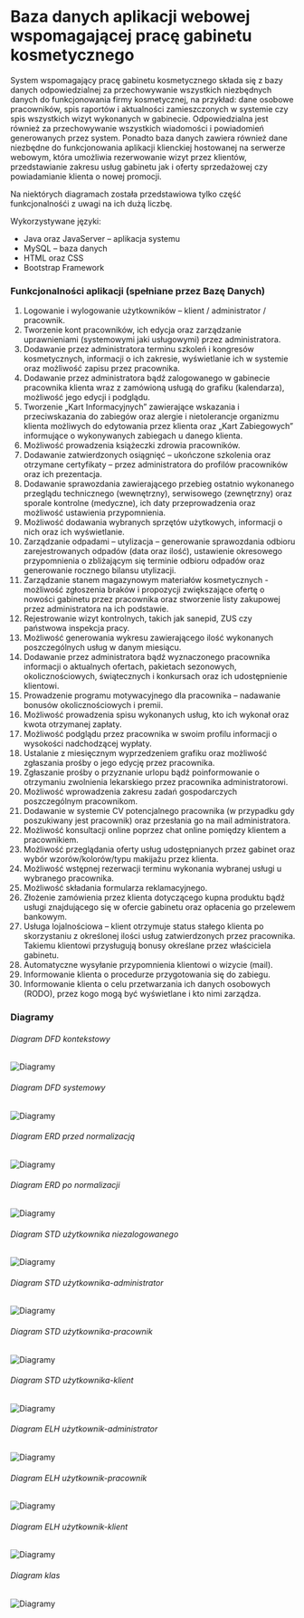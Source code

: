 # Baza danych aplikacji webowej wspomagającej pracę gabinetu kosmetycznego

System wspomagający pracę gabinetu kosmetycznego składa się z bazy danych odpowiedzialnej za przechowywanie wszystkich niezbędnych danych do funkcjonowania firmy kosmetycznej, na przykład: dane osobowe pracowników, spis raportów i aktualności zamieszczonych w systemie czy spis wszystkich wizyt wykonanych w gabinecie. 
Odpowiedzialna jest również za przechowywanie wszystkich wiadomości i powiadomień generowanych przez system. Ponadto baza danych zawiera również dane niezbędne do funkcjonowania aplikacji klienckiej hostowanej na serwerze webowym, która umożliwia rezerwowanie wizyt przez klientów, przedstawianie zakresu usług gabinetu jak i oferty sprzedażowej czy powiadamianie klienta o nowej promocji.

Na niektórych diagramach została przedstawiowa tylko część funkcjonalnośći z uwagi na ich dużą liczbę.

Wykorzystywane języki:
- Java oraz JavaServer – aplikacja systemu
- MySQL – baza danych
- HTML oraz CSS
- Bootstrap Framework

### Funkcjonalności aplikacji (spełniane przez Bazę Danych)

1) Logowanie i wylogowanie użytkowników – klient / administrator / pracownik.
2) Tworzenie kont pracowników, ich edycja oraz zarządzanie uprawnieniami (systemowymi jaki usługowymi) przez administratora.
3) Dodawanie przez administratora terminu szkoleń i kongresów kosmetycznych, informacji o ich zakresie, wyświetlanie ich w systemie oraz możliwość zapisu przez pracownika.
4) Dodawanie przez administratora bądź zalogowanego w gabinecie pracownika klienta wraz z zamówioną usługą do grafiku (kalendarza), możliwość jego edycji i podglądu.
5) Tworzenie „Kart Informacyjnych” zawierające wskazania i przeciwskazania do zabiegów oraz alergie i nietolerancje organizmu klienta możliwych do edytowania przez klienta oraz „Kart Zabiegowych” informujące o wykonywanych zabiegach u danego klienta.
6) Możliwość prowadzenia książeczki zdrowia pracowników.
7) Dodawanie zatwierdzonych osiągnięć – ukończone szkolenia oraz otrzymane certyfikaty – przez administratora do profilów pracowników oraz ich prezentacja.
8) Dodawanie sprawozdania zawierającego przebieg ostatnio wykonanego przeglądu technicznego (wewnętrzny), serwisowego (zewnętrzny) oraz sporale kontrolne (medyczne), ich daty przeprowadzenia oraz możliwość ustawienia przypomnienia.
9) Możliwość dodawania wybranych sprzętów użytkowych, informacji o nich oraz ich wyświetlanie.
10) Zarządzanie odpadami – utylizacja – generowanie sprawozdania odbioru zarejestrowanych odpadów (data oraz ilość), ustawienie okresowego przypomnienia o zbliżającym się terminie odbioru odpadów oraz generowanie rocznego bilansu utylizacji.
11) Zarządzanie stanem magazynowym materiałów kosmetycznych - możliwość zgłoszenia braków i propozycji zwiększające ofertę o nowości gabinetu przez pracownika oraz stworzenie listy zakupowej przez administratora na ich podstawie.
12) Rejestrowanie wizyt kontrolnych, takich jak sanepid, ZUS czy państwowa inspekcja pracy.
13) Możliwość generowania wykresu zawierającego ilość wykonanych poszczególnych usług w danym miesiącu.
14) Dodawanie przez administratora bądź wyznaczonego pracownika informacji o aktualnych ofertach, pakietach sezonowych, okolicznościowych, świątecznych  i konkursach oraz ich udostępnienie klientowi.
15) Prowadzenie programu motywacyjnego dla pracownika – nadawanie bonusów okolicznościowych i premii.
16) Możliwość prowadzenia spisu wykonanych usług, kto ich wykonał oraz kwota otrzymanej zapłaty.
17) Możliwość podglądu przez pracownika w swoim profilu informacji o wysokości nadchodzącej wypłaty.
18) Ustalanie z miesięcznym wyprzedzeniem grafiku oraz możliwość zgłaszania prośby o jego edycję przez pracownika.
19) Zgłaszanie prośby o przyznanie urlopu bądź poinformowanie o otrzymaniu zwolnienia lekarskiego przez pracownika administratorowi.
20) Możliwość wprowadzenia zakresu zadań gospodarczych poszczególnym pracownikom.
21) Dodawanie w systemie CV potencjalnego pracownika (w przypadku gdy poszukiwany jest pracownik) oraz przesłania go na mail administratora.
22) Możliwość konsultacji online poprzez chat online pomiędzy klientem a pracownikiem.
23) Możliwość przeglądania oferty usług udostępnianych przez gabinet oraz wybór wzorów/kolorów/typu makijażu przez klienta.
24) Możliwość wstępnej rezerwacji terminu wykonania wybranej usługi u wybranego pracownika.
25) Możliwość składania formularza reklamacyjnego.
26) Złożenie zamówienia przez klienta dotyczącego kupna produktu bądź usługi znajdującego się w ofercie gabinetu oraz opłacenia go przelewem bankowym.
27) Usługa lojalnościowa – klient otrzymuje status stałego klienta po skorzystaniu z określonej ilości usług zatwierdzonych przez pracownika. Takiemu klientowi przysługują bonusy określane przez właściciela gabinetu.
28) Automatyczne wysyłanie przypomnienia klientowi o wizycie (mail).
29) Informowanie klienta o procedurze przygotowania się do zabiegu.
30) Informowanie klienta o celu przetwarzania ich danych osobowych (RODO), przez kogo mogą być wyświetlane i kto nimi zarządza.

### Diagramy
###### Diagram DFD kontekstowy
![Diagramy](https://raw.githubusercontent.com/Happis255/SQL_Gabinet_Kosmetyczny_Database/master/Grafika/Diagram%20DFD%20Kontekstowy.jpg)
###### Diagram DFD systemowy
![Diagramy](https://raw.githubusercontent.com/Happis255/SQL_Gabinet_Kosmetyczny_Database/master/Grafika/Diagram%20DFD%20Systemowy.png)
###### Diagram ERD przed normalizacją
![Diagramy](https://raw.githubusercontent.com/Happis255/SQL_Gabinet_Kosmetyczny_Database/master/Grafika/Diagram%20ERD%20Nieznormalizowany.png)
###### Diagram ERD po normalizacji
![Diagramy](https://raw.githubusercontent.com/Happis255/SQL_Gabinet_Kosmetyczny_Database/master/Grafika/Diagram%20ERD%20Znormalizowany.png)
###### Diagram STD użytkownika niezalogowanego
![Diagramy](https://raw.githubusercontent.com/Happis255/SQL_Gabinet_Kosmetyczny_Database/master/Grafika/Diagram%20STD%20użytkownika%20niezalogowanego.jpg)
###### Diagram STD użytkownika-administrator
![Diagramy](https://raw.githubusercontent.com/Happis255/SQL_Gabinet_Kosmetyczny_Database/master/Grafika/Diagram%20STD%20użytkownika-administrator.jpg)
###### Diagram STD użytkownika-pracownik
![Diagramy](https://raw.githubusercontent.com/Happis255/SQL_Gabinet_Kosmetyczny_Database/master/Grafika/Diagram%20STD%20użytkownika-pracownik.png)
###### Diagram STD użytkownika-klient
![Diagramy](https://raw.githubusercontent.com/Happis255/SQL_Gabinet_Kosmetyczny_Database/master/Grafika/Diagram%20STD%20użytkownika-klient.jpg)
###### Diagram ELH użytkownik-administrator
![Diagramy](https://raw.githubusercontent.com/Happis255/SQL_Gabinet_Kosmetyczny_Database/master/Grafika/Diagram%20ELH%20użytkownika-administrator.png)
###### Diagram ELH użytkownik-pracownik
![Diagramy](https://raw.githubusercontent.com/Happis255/SQL_Gabinet_Kosmetyczny_Database/master/Grafika/Diagram%20ELH%20użytkownika-pracownik.png)
###### Diagram ELH użytkownik-klient
![Diagramy](https://raw.githubusercontent.com/Happis255/SQL_Gabinet_Kosmetyczny_Database/master/Grafika/Diagram%20ELH%20użytkownika-klient.png)
###### Diagram klas
![Diagramy](https://raw.githubusercontent.com/Happis255/SQL_Gabinet_Kosmetyczny_Database/master/Grafika/Diagram%20Klas.jpg)
